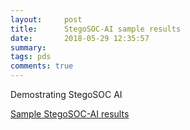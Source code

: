 ```yaml
---
layout:     post
title:      StegoSOC-AI sample results
date:       2018-05-29 12:35:57
summary:   
tags: pds
comments: true
---
```


Demostrating StegoSOC AI

<!--break-->

[Sample StegoSOC-AI results](https://drive.google.com/open?id=1NB9EIzL40y_ZgnJE_MBIXY37fdP6yA4c)
